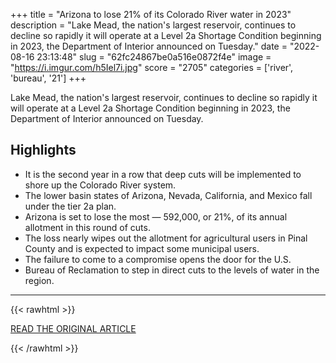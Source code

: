 +++
title = "Arizona to lose 21% of its Colorado River water in 2023"
description = "Lake Mead, the nation's largest reservoir, continues to decline so rapidly it will operate at a Level 2a Shortage Condition beginning in 2023, the Department of Interior announced on Tuesday."
date = "2022-08-16 23:13:48"
slug = "62fc24867be0a516e0872f4e"
image = "https://i.imgur.com/h5Iel7i.jpg"
score = "2705"
categories = ['river', 'bureau', '21']
+++

Lake Mead, the nation's largest reservoir, continues to decline so rapidly it will operate at a Level 2a Shortage Condition beginning in 2023, the Department of Interior announced on Tuesday.

## Highlights

- It is the second year in a row that deep cuts will be implemented to shore up the Colorado River system.
- The lower basin states of Arizona, Nevada, California, and Mexico fall under the tier 2a plan.
- Arizona is set to lose the most — 592,000, or 21%, of its annual allotment in this round of cuts.
- The loss nearly wipes out the allotment for agricultural users in Pinal County and is expected to impact some municipal users.
- The failure to come to a compromise opens the door for the U.S.
- Bureau of Reclamation to step in direct cuts to the levels of water in the region.

---

{{< rawhtml >}}
  <p class="article-category">
    <a target="_blank" href="https://www.abc15.com/weather/impact-earth/arizona-to-lose-21-of-its-colorado-river-water-in-2023">READ THE ORIGINAL ARTICLE</a>
  </p>
{{< /rawhtml >}}
